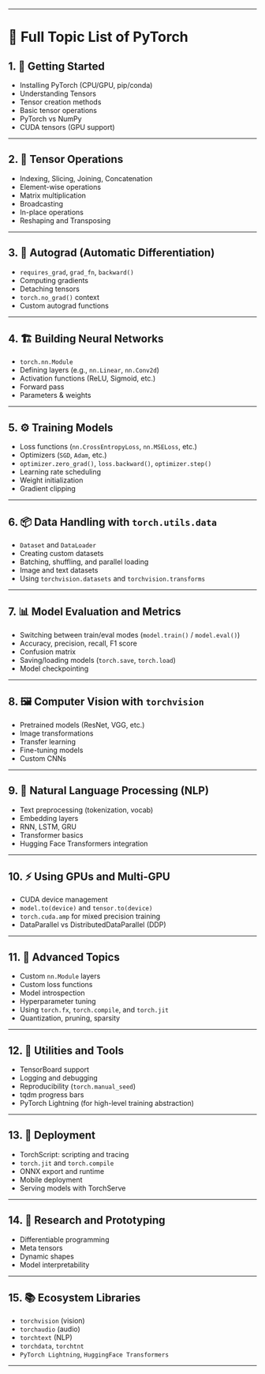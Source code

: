 
---

# 🧠 **Full Topic List of PyTorch**

## 1. 🏁 **Getting Started**

* Installing PyTorch (CPU/GPU, pip/conda)
* Understanding Tensors
* Tensor creation methods
* Basic tensor operations
* PyTorch vs NumPy
* CUDA tensors (GPU support)

---

## 2. 🧱 **Tensor Operations**

* Indexing, Slicing, Joining, Concatenation
* Element-wise operations
* Matrix multiplication
* Broadcasting
* In-place operations
* Reshaping and Transposing

---

## 3. 🧮 **Autograd (Automatic Differentiation)**

* `requires_grad`, `grad_fn`, `backward()`
* Computing gradients
* Detaching tensors
* `torch.no_grad()` context
* Custom autograd functions

---

## 4. 🏗 **Building Neural Networks**

* `torch.nn.Module`
* Defining layers (e.g., `nn.Linear`, `nn.Conv2d`)
* Activation functions (ReLU, Sigmoid, etc.)
* Forward pass
* Parameters & weights

---

## 5. ⚙️ **Training Models**

* Loss functions (`nn.CrossEntropyLoss`, `nn.MSELoss`, etc.)
* Optimizers (`SGD`, `Adam`, etc.)
* `optimizer.zero_grad()`, `loss.backward()`, `optimizer.step()`
* Learning rate scheduling
* Weight initialization
* Gradient clipping

---

## 6. 📦 **Data Handling with `torch.utils.data`**

* `Dataset` and `DataLoader`
* Creating custom datasets
* Batching, shuffling, and parallel loading
* Image and text datasets
* Using `torchvision.datasets` and `torchvision.transforms`

---

## 7. 📊 **Model Evaluation and Metrics**

* Switching between train/eval modes (`model.train()` / `model.eval()`)
* Accuracy, precision, recall, F1 score
* Confusion matrix
* Saving/loading models (`torch.save`, `torch.load`)
* Model checkpointing

---

## 8. 🖼 **Computer Vision with `torchvision`**

* Pretrained models (ResNet, VGG, etc.)
* Image transformations
* Transfer learning
* Fine-tuning models
* Custom CNNs

---

## 9. 🧾 **Natural Language Processing (NLP)**

* Text preprocessing (tokenization, vocab)
* Embedding layers
* RNN, LSTM, GRU
* Transformer basics
* Hugging Face Transformers integration

---

## 10. ⚡ **Using GPUs and Multi-GPU**

* CUDA device management
* `model.to(device)` and `tensor.to(device)`
* `torch.cuda.amp` for mixed precision training
* DataParallel vs DistributedDataParallel (DDP)

---

## 11. 🧪 **Advanced Topics**

* Custom `nn.Module` layers
* Custom loss functions
* Model introspection
* Hyperparameter tuning
* Using `torch.fx`, `torch.compile`, and `torch.jit`
* Quantization, pruning, sparsity

---

## 12. 🧰 **Utilities and Tools**

* TensorBoard support
* Logging and debugging
* Reproducibility (`torch.manual_seed`)
* tqdm progress bars
* PyTorch Lightning (for high-level training abstraction)

---

## 13. 🚀 **Deployment**

* TorchScript: scripting and tracing
* `torch.jit` and `torch.compile`
* ONNX export and runtime
* Mobile deployment
* Serving models with TorchServe

---

## 14. 🧪 **Research and Prototyping**

* Differentiable programming
* Meta tensors
* Dynamic shapes
* Model interpretability

---

## 15. 📚 **Ecosystem Libraries**

* `torchvision` (vision)
* `torchaudio` (audio)
* `torchtext` (NLP)
* `torchdata`, `torchtnt`
* `PyTorch Lightning`, `HuggingFace Transformers`

---

